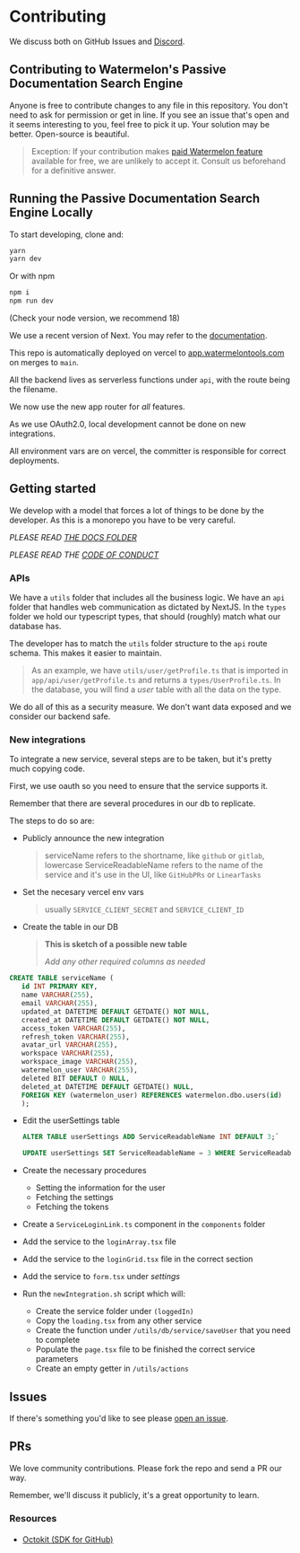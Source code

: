 # Contributing

We discuss both on GitHub Issues and [Discord](discord.gg/H4AE6b9442).

## Contributing to Watermelon's Passive Documentation Search Engine

Anyone is free to contribute changes to any file in this repository. You don't need to ask for permission or get in line. If you see an issue that's open and it seems interesting to you, feel free to pick it up. Your solution may be better. Open-source is beautiful.

> Exception: If your contribution makes [paid Watermelon feature](https://watermelontools.com/pricing/) available for free, we are unlikely to accept it. Consult us beforehand for a definitive answer.

## Running the Passive Documentation Search Engine Locally

To start developing, clone and:

```bash
yarn
yarn dev
```

Or with npm

```bash
npm i
npm run dev
```

(Check your node version, we recommend 18)

We use a recent version of Next. You may refer to the [documentation](https://nextjs.org/docs/).

This repo is automatically deployed on vercel to [app.watermelontools.com](app.watermelontools.com) on merges to `main`.

All the backend lives as serverless functions under `api`, with the route being the filename.

We now use the new app router for _all_ features.

As we use OAuth2.0, local development cannot be done on new integrations.

All environment vars are on vercel, the committer is responsible for correct deployments.

## Getting started

We develop with a model that forces a lot of things to be done by the developer. As this is a monorepo you have to be very careful.

_PLEASE READ [THE DOCS FOLDER](/docs/)_

_PLEASE READ THE [CODE OF CONDUCT](CODE_OF_CONDUCT.md)_

### APIs

We have a `utils` folder that includes all the business logic. We have an `api` folder that handles web communication as dictated by NextJS. In the `types` folder we hold our typescript types, that should (roughly) match what our database has.

The developer has to match the `utils` folder structure to the `api` route schema. This makes it easier to maintain.

> As an example, we have `utils/user/getProfile.ts` that is imported in `app/api/user/getProfile.ts` and returns a `types/UserProfile.ts`. In the database, you will find a _user_ table with all the data on the type.

We do all of this as a security measure. We don't want data exposed and we consider our backend safe.

### New integrations

To integrate a new service, several steps are to be taken, but it's pretty much copying code.

First, we use oauth so you need to ensure that the service supports it.

Remember that there are several procedures in our db to replicate.

The steps to do so are:

- Publicly announce the new integration
  > serviceName refers to the shortname, like `github` or `gitlab`, lowercase
  > ServiceReadableName refers to the name of the service and it's use in the UI, like `GitHubPRs` or `LinearTasks`
- Set the necesary vercel env vars
  > usually `SERVICE_CLIENT_SECRET` and `SERVICE_CLIENT_ID`
- Create the table in our DB

  > **This is sketch of a possible new table**
  >
  > _Add any other required columns as needed_

```sql
CREATE TABLE serviceName (
   id INT PRIMARY KEY,
   name VARCHAR(255),
   email VARCHAR(255),
   updated_at DATETIME DEFAULT GETDATE() NOT NULL,
   created_at DATETIME DEFAULT GETDATE() NOT NULL,
   access_token VARCHAR(255),
   refresh_token VARCHAR(255),
   avatar_url VARCHAR(255),
   workspace VARCHAR(255),
   workspace_image VARCHAR(255),
   watermelon_user VARCHAR(255),
   deleted BIT DEFAULT 0 NULL,
   deleted_at DATETIME DEFAULT GETDATE() NULL,
   FOREIGN KEY (watermelon_user) REFERENCES watermelon.dbo.users(id)
   );
```

- Edit the userSettings table

  ```sql
  ALTER TABLE userSettings ADD ServiceReadableName INT DEFAULT 3;`
  ```

  ```sql
  UPDATE userSettings SET ServiceReadableName = 3 WHERE ServiceReadableName IS NULL;
  ```

- Create the necessary procedures
  - Setting the information for the user
  - Fetching the settings
  - Fetching the tokens
- Create a `ServiceLoginLink.ts` component in the `components` folder
- Add the service to the `loginArray.tsx` file
- Add the service to the `loginGrid.tsx` file in the correct section
- Add the service to `form.tsx` under _settings_

- Run the `newIntegration.sh` script which will:

  - Create the service folder under `(loggedIn)`
  - Copy the `loading.tsx` from any other service
  - Create the function under `/utils/db/service/saveUser` that you need to complete
  - Populate the `page.tsx` file to be finished the correct service parameters
  - Create an empty getter in `/utils/actions`

## Issues

If there's something you'd like to see please [open an issue](https://github.com/watermelontools/watermelon/issues/new).

## PRs

We love community contributions. Please fork the repo and send a PR our way.

Remember, we'll discuss it publicly, it's a great opportunity to learn.

### Resources

####

- [Octokit (SDK for GitHub)](https://octokit.github.io/)
